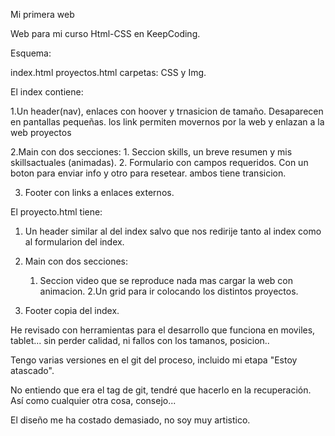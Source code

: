 Mi primera web

Web para mi curso Html-CSS en KeepCoding.

Esquema:

index.html
proyectos.html
carpetas: CSS y Img.

El index contiene:

1.Un header(nav), enlaces con hoover y trnasicion de tamaño. Desaparecen en pantallas pequeñas. los link permiten movernos por la web y enlazan a la web proyectos


2.Main con dos secciones:
    1. Seccion skills, un breve resumen y mis skillsactuales (animadas).
    2. Formulario con campos requeridos. Con un boton para enviar info y otro para resetear. ambos tiene transicion.

3. Footer con links a enlaces externos.


El proyecto.html tiene:


1. Un header similar al del index salvo que nos redirije tanto al index como al formularion del index.

2. Main con dos secciones:
    1. Seccion video que se reproduce nada mas cargar la web con animacion. 
    2.Un grid para ir colocando los distintos proyectos.

3. Footer copia del index.


He revisado con herramientas para el desarrollo que funciona en moviles, tablet... sin perder calidad, ni fallos con los tamanos, posicion.. 

Tengo varias versiones en el git del proceso, incluido mi etapa "Estoy atascado".

No entiendo que era el tag de git, tendré que hacerlo en la recuperación. Así como cualquier otra cosa, consejo...

El diseño me ha costado demasiado, no soy muy artistico.



